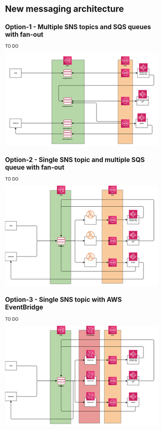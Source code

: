 # New messaging architecture

## Option-1 - Multiple SNS topics and SQS queues with fan-out

TO DO

![pic1](./diagrams/tre-exchange-messages-option1.png)

## Option-2 - Single SNS topic and multiple SQS queue with fan-out

TO DO

![pic2](./diagrams/tre-exchange-messages-option2.png)

## Option-3 - Single SNS topic with AWS EventBridge

TO DO

![pic3](./diagrams/tre-exchange-messages-option3.png)
